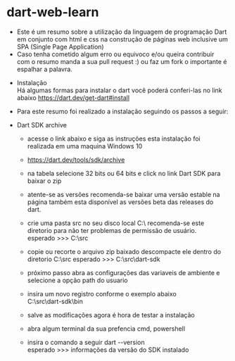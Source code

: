 # dart-web-learn
* Este é um resumo sobre a utilização da linguagem de programação Dart em conjunto com html e css na construção de páginas web inclusive um SPA (Single Page Application)
* Caso tenha cometido algum erro ou equivoco e/ou queira contribuir com o resumo manda a sua pull request :) ou faz um fork o importante é espalhar a palavra.

- Instalação <br>
Há algumas formas para instalar o dart você poderá conferi-las no link abaixo
https://dart.dev/get-dart#install

- Para este resumo foi realizado a instalação seguindo os passos a seguir:

* Dart SDK archive 
    - acesse o link abaixo e siga as instruções esta instalação foi realizada em uma maquina Windows 10
    - https://dart.dev/tools/sdk/archive
    - na tabela selecione 32 bits ou 64 bits e click no link Dart SDK para baixar o zip
    - atente-se as versões recomenda-se baixar uma versão estable na página também esta disponível as versões beta das releases do dart.

    - crie uma pasta src no seu disco local C:\ recomenda-se este diretorio para não ter problemas de permissão de usuário.<br>
    esperado >>> C:\src
    - copie ou recorte o arquivo zip baixado descompacte ele dentro do diretorio C:\src
    esperado >>> C:\src\dart-sdk

    - próximo passo abra as configurações das variaveis de ambiente e selecione a opção path do usuario 
    - insira um novo registro conforme o exemplo abaixo<br>
    C:\src\dart-sdk\bin
    - salve as modificações agora é hora de testar a instalação
    - abra algum terminal da sua prefencia cmd, powershell
    - insira o comando a seguir dart --version<br>
    esperado >>> informações da versão do SDK instalado 
